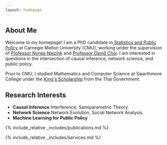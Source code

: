 ```yaml
---
layout: homepage
---
```


## About Me

Welcome to my homepage! I am a PhD candidate in <a href="https://www.cmu.edu/dietrich/statistics-datascience/academics/phd/statistics-public-policy/index.html">Statistics and Public Policy</a> at Carnegie Mellon University (CMU), working under the supervision of <a href="https://www.stat.cmu.edu/~nynke/">Professor Nynke Niezink</a> and 
<a href="https://www.andrew.cmu.edu/user/davidch/">Professor David Choi</a>.  I am interested in questions in the intersection of causal inference, network science, and public policy. 

Prior to CMU, I studied Mathematics and Computer Science at Swarthmore College under the <a href="https://en.wikipedia.org/wiki/King%27s_Scholarship_(Thailand)">King's Scholarship</a> from the Thai Government. 

## Research Interests

- **Causal Inference** Interference, Semiparametric Theory.
- **Network Science** Network Evolution, Social Network Analysis.
- **Machine Learning for Public Policy** 



{% include_relative _includes/publications.md %}

{% include_relative _includes/services.md %}
